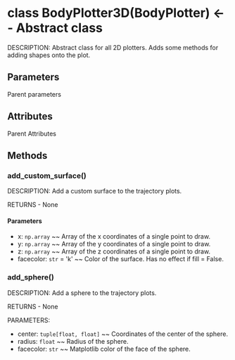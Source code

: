 # class BodyPlotter3D(BodyPlotter) <-- Abstract class
DESCRIPTION: Abstract class for all 2D plotters. Adds some methods for adding shapes onto the plot.


## Parameters
Parent parameters


## Attributes
Parent Attributes


## Methods


### add\_custom\_surface()
DESCRIPTION: Add a custom surface to the trajectory plots.

RETURNS - None

#### Parameters
- x: `np.array` ~~ Array of the x coordinates of a single point to draw.
- y: `np.array` ~~ Array of the y coordinates of a single point to draw.
- z: `np.array` ~~ Array of the z coordinates of a single point to draw.
- facecolor: `str` = 'k' ~~ Color of the surface. Has no effect if fill = False.


### add\_sphere()
DESCRIPTION: Add a sphere to the trajectory plots.

RETURNS - None

PARAMETERS:
- center: `tuple[float, float]` ~~ Coordinates of the center of the sphere.
- radius: `float` ~~ Radius of the sphere.
- facecolor: `str` ~~ Matplotlib color of the face of the sphere.
